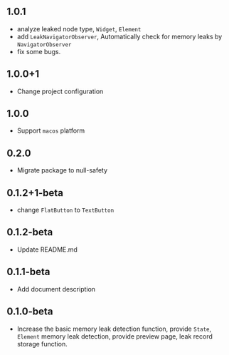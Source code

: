 ## 1.0.1

* analyze leaked node type, `Widget`, `Element`
* add `LeakNavigatorObserver`, Automatically check for memory leaks by `NavigatorObserver`
* fix some bugs.

## 1.0.0+1

* Change project configuration

## 1.0.0

* Support `macos` platform

## 0.2.0

* Migrate package to null-safety

## 0.1.2+1-beta

* change `FlatButton` to `TextButton`

## 0.1.2-beta

* Update README.md

## 0.1.1-beta

* Add document description

## 0.1.0-beta

* Increase the basic memory leak detection function, provide `State`, `Element` memory leak detection, provide preview page, leak record storage function.
